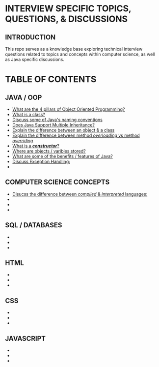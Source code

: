 # INTERVIEW SPECIFIC TOPICS, QUESTIONS, & DISCUSSIONS
## INTRODUCTION
This repo serves as a knowledge base exploring technical interview questions related to topics and concepts
within computer science, as well as Java specific discussions.

# TABLE OF CONTENTS
## JAVA / OOP
* [What are the 4 pillars of Object Oriented Programming?]()
* [What is a class?]()
* [Discuss some of Java's naming conventions]()
* [Does Java Support Multiple Inheritance?]()
* [Explain the difference between an object & a class]()
* [Explain the difference between method _overloading_ vs method _overriding_]()
* [What is a ***constructor***?]()
* [Where are objects / varibles stored?]()
* [What are some of the benefits / features of Java?]()
* [Discuss Exception Handling:]()
* []()

## COMPUTER SCIENCE CONCEPTS
* [Disucss the difference between _compiled_ & _interpreted_ languages:]()
* []()
* []()
* []()

## SQL / DATABASES
* []()
* []()
* []()

## HTML
* []()
* []()
* []()

## CSS
* []()
* []()
* []()

## JAVASCRIPT
* []()
* []()
* []()
